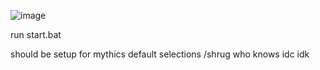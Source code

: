 ![image](https://github.com/user-attachments/assets/718a521a-3ddb-4883-80e3-befee6bd3579)


run start.bat

should be setup for mythics default selections /shrug who knows idc idk
